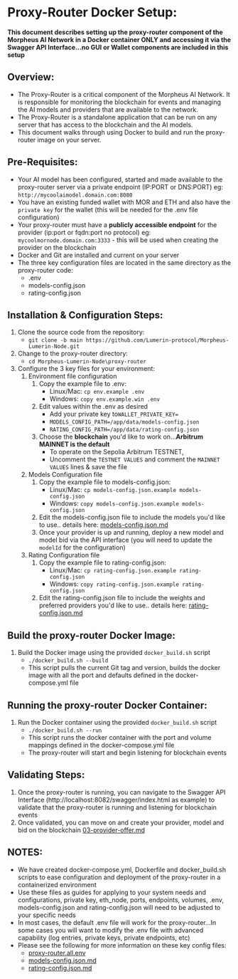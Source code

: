 
# Proxy-Router Docker Setup: 

**This document describes setting up the proxy-router component of the Morpheus AI Network in a Docker container ONLY and accessing it via the Swagger API Interface...no GUI or Wallet components are included in this setup**

## Overview: 
* The Proxy-Router is a critical component of the Morpheus AI Network. It is responsible for monitoring the blockchain for events and managing the AI models and providers that are available to the network. 
* The Proxy-Router is a standalone application that can be run on any server that has access to the blockchain and the AI models.
* This document walks through using Docker to build and run the proxy-router image on your server.

## Pre-Requisites: 
* Your AI model has been configured, started and made available to the proxy-router server via a private endpoint (IP:PORT or DNS:PORT) eg: `http://mycoolaimodel.domain.com:8080`
* You have an existing funded wallet with MOR and ETH and also have the `private key` for the wallet (this will be needed for the .env file configuration)
* Your proxy-router must have a **publicly accessible endpoint** for the provider (ip:port or fqdn:port no protocol) eg: `mycoolmornode.domain.com:3333` - this will be used when creating the provider on the blockchain
* Docker and Git are installed and current on your server
* The three key configuration files are located in the same directory as the proxy-router code: 
    * .env
    * models-config.json
    * rating-config.json

## Installation & Configuration Steps:
1. Clone the source code from the repository: 
    * `git clone -b main https://github.com/Lumerin-protocol/Morpheus-Lumerin-Node.git`  
1. Change to the proxy-router directory:
    * `cd Morpheus-Lumerin-Node\proxy-router`
1. Configure the 3 key files for your environment:
    1. Environment file configuration 
        1. Copy the example file to .env: 
            * Linux/Mac: `cp env.example .env`  
            * Windows: `copy env.example.win .env`
        1. Edit values within the .env as desired
            * Add your private key to`WALLET_PRIVATE_KEY=`
            * `MODELS_CONFIG_PATH=/app/data/models-config.json` 
            * `RATING_CONFIG_PATH=/app/data/rating-config.json`
        1. Choose the **blockchain** you'd like to work on...**Arbitrum MAINNET is the default** 
            * To operate on the Sepolia Arbitrum TESTNET,  
            * Uncomment the `TESTNET VALUES` and comment the `MAINNET VALUES` lines & save the file
    1. Models Configuration file
        1. Copy the example file to models-config.json: 
            * Linux/Mac: `cp models-config.json.example models-config.json`  
            * Windows: `copy models-config.json.example models-config.json` 
        1. Edit the models-config.json file to include the models you'd like to use.. details here: [models-config.json.md](models-config.json.md)
        1. Once your provider is up and running, deploy a new model and model bid via the API interface (you will need to update the `modelId` for the configuration)
    1. Rating Configuration file
        1. Copy the example file to rating-config.json: 
            * Linux/Mac: `cp rating-config.json.example rating-config.json`  
            * Windows: `copy rating-config.json.example rating-config.json` 
        1. Edit the rating-config.json file to include the weights and preferred providers you'd like to use.. details here: [rating-config.json.md](rating-config.json.md)

## Build the proxy-router Docker Image:
1. Build the Docker image using the provided `docker_build.sh` script
    * `./docker_build.sh --build` 
    * This script pulls the current Git tag and version, builds the docker image with all the port and defaults defined in the docker-compose.yml file
    
## Running the proxy-router Docker Container:
1. Run the Docker container using the provided `docker_build.sh` script
    * `./docker_build.sh --run`
    * This script runs the docker container with the port and volume mappings defined in the docker-compose.yml file
    * The proxy-router will start and begin listening for blockchain events

## Validating Steps:
1. Once the proxy-router is running, you can navigate to the Swagger API Interface (http://localhost:8082/swagger/index.html as example) to validate that the proxy-router is running and listening for blockchain events
1. Once validated, you can move on and create your provider, model and bid on the blockchain [03-provider-offer.md](03-provider-offer.md)

## NOTES:
* We have created docker-compose.yml, Dockerfile and docker_build.sh scripts to ease configuration and deployment of the proxy-router in a containerized environment
* Use these files as guides for applying to your system needs and configurations, private key, eth_node, ports, endpoints, volumes, .env, models-config.json and rating-config.json will need to be adjusted to your specific needs
* In most cases, the default .env file will work for the proxy-router...In some cases you will want to modify the .env file with advanced capability (log entries, private keys, private endpoints, etc)
* Please see the following for more information on these key config files: 
    * [proxy-router.all.env](proxy-router.all.env)
    * [models-config.json.md](models-config.json.md)
    * [rating-config.json.md](rating-config.json.md)